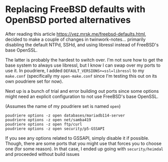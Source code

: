 # Replacing FreeBSD defaults with OpenBSD ported alternatives
After reading this article https://vez.mrsk.me/freebsd-defaults.html, decided to make a couple of changes in twinwork-notes... primarily disabling the default NTPd, SSHd, and using libressl instead of FreeBSD's base OpenSSL.

The latter is probably the hardest to switch over. I'm not sure how to get the base system to always use libressl, but I know I can swap over my ports to use it. In poudriere, I added `DEFAULT_VERSIONS+=ssl=libressl` to my `make.conf` (specifically my `open-make.conf` since I'm testing this out on its own poudriere set for now).

Next up is a bunch of trial and error building out ports since some options might need an explicit configuration to not use FreeBSD's base OpenSSL.

(Assumes the name of my poudriere set is named `open`)
```
poudriere options -z open databases/mariadb114-server
poudriere options -z open net/samba419
poudriere options -z open ftp/curl
poudriere options -z open security/p5-GSSAPI
```

If you see any options related to GSSAPI, simply disable it if possible. Though, there are some ports that you might use that forces you to choose one (for some reason). In that case, I ended up going with `security/heimdal` and proceeded without build issues
